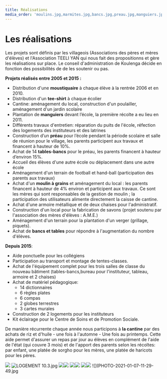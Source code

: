 ```yaml
---
title: Réalisations
media_order: 'moulins.jpg,marmites.jpg,bancs.jpg,preau.jpg,manguiers.jpg,puits.jpg,CM2 2.jpg,LOGEMENT 10.3.jpg'
---
```


# Les réalisations

Les projets sont définis par les villageois (Associations des pères et mères d'élèves) et l'Association TEELI YAN qui nous fait des propositionns et gère les réalisations sur place. Le conseil d'administration de Koulenga décide en fonction des possibilités de  de les soutenir ou pas.

**Projets réalisés entre 2005 et 2015 :**

- Distribution d'une **moustiquaire** à chaque élève à la rentrée 2006 et en 2010.
- Distribution d'un **tee-shirt** à chaque écolier
- Cantine: aménagement du local, construction d'un poulailler, aménagement d'un jardin scolaire
- Plantation de **manguiers** devant l’école, la première récolte a eu lieu en 2011.
- Différents travaux d'entretien: réparation du puits de l'école, réfection des logements des instituteurs et des latrines
- Construction d’un **préau** pour l’école pendant la période scolaire et salle de réunion pour le village, les parents participent aux travaux et financent à hauteur de 10%. 
- Achat de 14 **tables-bancs** pour le préau, les parents financent à hauteur d’environ 15%.
- Accueil des élèves d'une autre école ou déplacement dans une autre école
- Aménagement d'un terrain de football et hand-ball (participation des parents aux travaux)
- Achat d'un **moulin à grains** et aménagement du local : les parents financent à hauteur de 4% environ et participent aux travaux. Ce sont les mères qui sont responsables de la gestion de moulin ; la participation des utilisateurs alimente directement  la caisse de cantine.
- Achat d'une armoire métallique et de deux chaises pour l'administratif.
- Construction d'un local pour la fabrication de savons (projet soutenu par l'association des mères d'élèves : A.M.E.)
- Aménagement d'un terrain pour la plantation d'un verger (grillage, piquets).
- Achat de **bancs et tables** pour répondre à l'augmentation du nombre d'élèves.

**Depuis 2015**:

- Aide ponctuelle pour les collégiens
- Participation au transport et montage de tentes-classes.
- Achat de  l'équipement complet pour les trois  salles de classe du nouveau bâtiment (tables-bancs,bureau pour l'instituteur, tableau, armoire et 2 chaises)
- Achat de matériel pédagogique: 
    - 14 dictionnaires
	- 6 règles plates
	- 6 compas
	- 2 globes terrestres 
	- 3 cartes murales 
- Construction de 2 logements pour les instituteurs
- Kit éclairage pour le Centre de Soins et de Promotion Sociale.

De manière récurrente chaque année nous participons à **la cantine** par des achats de riz et d'huile - une fois à l'automne - Une fois  au printemps. Cette aide permet d'assurer un repas par jour au élèves en complément de l'aide de l'état (qui couvre 3 mois) et de l'apport des parents selon les récoltes: par enfant, une platée de sorgho pour les mères, une platée de haricots pour les pères.

![](CM2%202.jpg)  ![LOGEMENT 10.3.jpg](LOGEMENT%2010.3.jpg)
![](bancs.jpg)![](manguiers.jpg)
![](preau.jpg)![](puits.jpg)
![](moulins.jpg)![](marmites.jpg)
![](PHOTO-2021-01-07-11-29-49.jpg

